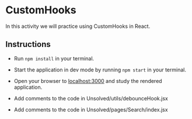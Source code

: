 # CustomHooks

In this activity we will practice using CustomHooks in React.

## Instructions

- Run `npm install` in your terminal.

- Start the application in dev mode by running `npm start` in your terminal.

- Open your browser to [localhost:3000](http://localhost:3000) and study the rendered application.

- Add comments to the code in Unsolved/utils/debounceHook.jsx

- Add comments to the code in Unsolved/pages/Search/index.jsx
